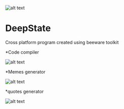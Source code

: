 
![alt text](https://deaf-mute-pump.000webhostapp.com/im.png)
# DeepState
Cross platform program created using beeware toolkit

*Code compiler

![alt text](https://deaf-mute-pump.000webhostapp.com/rex-cap.png)

*Memes generator

![alt text](https://deaf-mute-pump.000webhostapp.com/memes-cap.png)

*quotes generator

![alt text](https://deaf-mute-pump.000webhostapp.com/quotes-cap.png)
